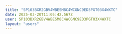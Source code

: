 ```yaml
---
title: "SP103BXR2GBV4WBESM8C4WCGNC9ED3PGT03X4WXTC"
date: 2025-03-20T11:05:42.567Z
user: SP103BXR2GBV4WBESM8C4WCGNC9ED3PGT03X4WXTC
layout: "users"
---
```

    